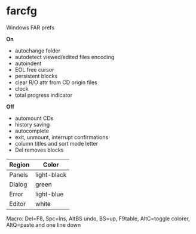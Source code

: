 # farcfg

Windows FAR prefs

**On**
- autochange folder
- autodetect viewed/edited files encoding
- autoindent
- EOL free cursor
- persistent blocks
- clear R/O attr from CD origin files
- clock
- total progress indicator

**Off**
- automount CDs
- history saving
- autocomplete
- exit, unmount, interrupt confirmations
- column titles and sort mode letter
- Del removes blocks

**Region** | Color
-|-
Panels  | light-black
Dialog  | green
Error   | light-blue
Editor  | white

Macro:
Del=F8, Spc=Ins, AltBS undo, BS=up, F9table, AltC=toggle colorer, AltQ=paste and one line down
